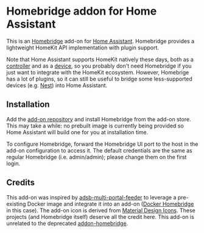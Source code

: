 # Homebridge addon for Home Assistant

This is an [Homebridge](https://homebridge.io) add-on for [Home Assistant](https://www.home-assistant.io). Homebridge provides a lightweight HomeKit API implementation with plugin support.

Note that Home Assistant supports HomeKit natively these days, both as a [controller](https://www.home-assistant.io/integrations/homekit_controller/) and as a [device](https://www.home-assistant.io/integrations/homekit/), so you probably don't need Homebridge if you just want to integrate with the HomeKit ecosystem. However, Homebrige has a lot of plugins, so it can still be useful to bridge some less-supported devices (e.g. [Nest](https://github.com/chrisjshull/homebridge-nest)) into Home Assistant.

## Installation
Add the [add-on repository](https://github.com/jarodwilson/hassio-addons) and install Homebridge from the add-on store. This may take a while: no prebuilt image is currently being provided so Home Assistant will build one for you at installation time. 

To configure Homebridge, forward the Homebridge UI port to the host in the add-on configuration to access it. The default credentials are the same as regular Homebridge (i.e. admin/admin); please change them on the first login.

## Credits
This add-on was inspired by [adsb-multi-portal-feeder](https://github.com/MaxWinterstein/homeassistant-addons/tree/main/adsb-multi-portal-feeder) to leverage a pre-existing Docker image and integrate it into an add-on ([Docker Homebridge](https://github.com/oznu/docker-homebridge) in this case). The add-on icon is derived from [Material Design Icons](https://materialdesignicons.com/icon/home-automation). These projects (and Homebridge itself) deserve all the credit here. This add-on is unrelated to the deprecated [addon-homebridge](https://github.com/hassio-addons/addon-homebridge).
